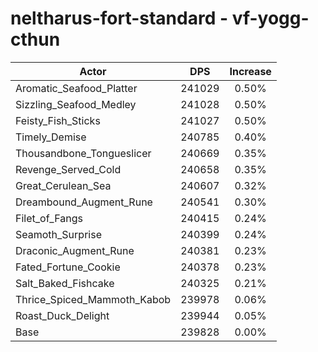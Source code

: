 # neltharus-fort-standard - vf-yogg-cthun
| Actor | DPS | Increase |
|---|:---:|:---:|
|Aromatic_Seafood_Platter|241029|0.50%|
|Sizzling_Seafood_Medley|241028|0.50%|
|Feisty_Fish_Sticks|241027|0.50%|
|Timely_Demise|240785|0.40%|
|Thousandbone_Tongueslicer|240669|0.35%|
|Revenge_Served_Cold|240658|0.35%|
|Great_Cerulean_Sea|240607|0.32%|
|Dreambound_Augment_Rune|240541|0.30%|
|Filet_of_Fangs|240415|0.24%|
|Seamoth_Surprise|240399|0.24%|
|Draconic_Augment_Rune|240381|0.23%|
|Fated_Fortune_Cookie|240378|0.23%|
|Salt_Baked_Fishcake|240325|0.21%|
|Thrice_Spiced_Mammoth_Kabob|239978|0.06%|
|Roast_Duck_Delight|239944|0.05%|
|Base|239828|0.00%|
